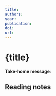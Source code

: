 ```yaml
---
title: 
authors: 
year: 
publication: 
doi: 
url: 
---
```


# {title}
**Take-home message**:  

## Reading notes

